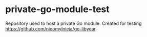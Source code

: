 # private-go-module-test

Repository used to host a private Go module.
Created for testing https://github.com/nieomylnieja/go-libyear.
